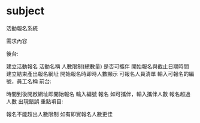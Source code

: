 # subject
活動報名系統

需求內容

後台:

建立活動報名
活動名稱
人數限制(總數量)
是否可攜伴
開始報名與截止日期時間
建立結束產出報名網址
開始報名時即時人數顯示
可報名人員清單
輸入可報名的編號，員工名稱
前台:

時間到後開啟網址即開始報名
輸入編號 報名
如可攜伴，輸入攜伴人數
報名超過人數 出現錯誤
重點項目:

報名不能超出人數限制
如有即實報名人數更佳
